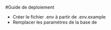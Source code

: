 #Guide de deploiement
* Créer le fichier .env à partir de .env.example
* Remplacer les paramètres de la base de

